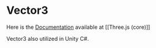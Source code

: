 # Vector3

Here is the [Documentation](https://threejs.org/docs/#api/en/math/Vector3) available at  [[Three.js (core)]]

Vector3 also utilized in Unity C#. 